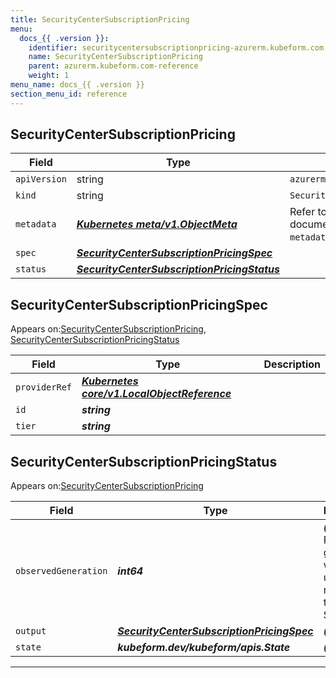```yaml
---
title: SecurityCenterSubscriptionPricing
menu:
  docs_{{ .version }}:
    identifier: securitycentersubscriptionpricing-azurerm.kubeform.com
    name: SecurityCenterSubscriptionPricing
    parent: azurerm.kubeform.com-reference
    weight: 1
menu_name: docs_{{ .version }}
section_menu_id: reference
---
```


## SecurityCenterSubscriptionPricing
| Field | Type | Description |
| ------ | ----- | ----------- |
| `apiVersion` | string | `azurerm.kubeform.com/v1alpha1` |
|    `kind` | string | `SecurityCenterSubscriptionPricing` |
| `metadata` | ***[Kubernetes meta/v1.ObjectMeta](https://kubernetes.io/docs/reference/generated/kubernetes-api/v1.13/#objectmeta-v1-meta)***|Refer to the Kubernetes API documentation for the fields of the `metadata` field.|
| `spec` | ***[SecurityCenterSubscriptionPricingSpec](#SecurityCenterSubscriptionPricingSpec)***||
| `status` | ***[SecurityCenterSubscriptionPricingStatus](#SecurityCenterSubscriptionPricingStatus)***||
## SecurityCenterSubscriptionPricingSpec

Appears on:[SecurityCenterSubscriptionPricing](#SecurityCenterSubscriptionPricing), [SecurityCenterSubscriptionPricingStatus](#SecurityCenterSubscriptionPricingStatus)

| Field | Type | Description |
| ------ | ----- | ----------- |
| `providerRef` | ***[Kubernetes core/v1.LocalObjectReference](https://kubernetes.io/docs/reference/generated/kubernetes-api/v1.13/#localobjectreference-v1-core)***||
| `id` | ***string***||
| `tier` | ***string***||
## SecurityCenterSubscriptionPricingStatus

Appears on:[SecurityCenterSubscriptionPricing](#SecurityCenterSubscriptionPricing)

| Field | Type | Description |
| ------ | ----- | ----------- |
| `observedGeneration` | ***int64***| ***(Optional)*** Resource generation, which is updated on mutation by the API Server.|
| `output` | ***[SecurityCenterSubscriptionPricingSpec](#SecurityCenterSubscriptionPricingSpec)***| ***(Optional)*** |
| `state` | ***kubeform.dev/kubeform/apis.State***| ***(Optional)*** |
---
